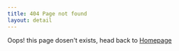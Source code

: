 ```yaml
---
title: 404 Page not found
layout: detail
---
```


Oops! this page dosen't exists, head back to [Homepage]({{site.baseurl}})
